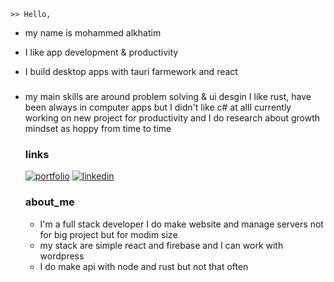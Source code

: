 
    >> Hello,
- my name is mohammed  alkhatim 
- I like app development & productivity
- I build desktop apps with tauri farmework and react 
    
    
    ### 
    
- my main skills are around problem solving & ui desgin  I like rust, have been always in computer apps but I didn't like c# at allI currently working on new project for productivity and I do research about growth mindset as hoppy from time to time 
    ###  links
    [![portfolio](https://img.shields.io/badge/my_portfolio-000?style=for-the-badge&logo=ko-fi&logoColor=white)](https://mohamed-alkhatim.web.app/)
    [![linkedin](https://img.shields.io/badge/linkedin-0A66C2?style=for-the-badge&logo=linkedin&logoColor=white)](https://www.linkedin.com/in/mohmmed-alkhatm-3b5b49303/)

    ###  about_me
   - I'm a full stack developer I do make website and manage       servers not for big project but for modim size 
    - my stack are simple react and firebase and I can work with wordpress
    - I do make api with node and rust but not that often
    
